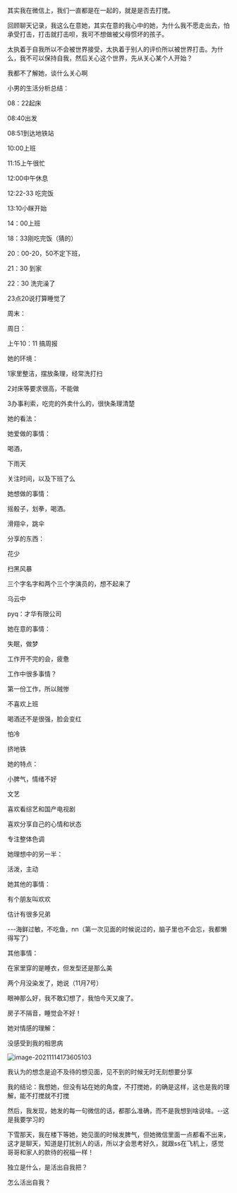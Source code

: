 其实我在微信上，我们一直都是在一起的，就是是否去打搅。

回顾聊天记录，我这么在意她，其实在意的我心中的她，为什么我不愿走出去，怕承受打击，打击就打击呗，我可不想做被父母惯坏的孩子。

太执着于自我所以不会被世界接受，太执着于别人的评价所以被世界打击。为什么，我不可以保持自我，然后关心这个世界，先从关心某个人开始？

我都不了解她，谈什么关心啊

小男的生活分析总结：

08：22起床

08:40出发

08:51到达地铁站

10:00上班

11:15上午很忙

12:00中午休息

12:22-33 吃完饭

13:10小眯开始

14：00上班

18：33刚吃完饭（猜的）

20：00-20，50不定下班，

21：30 到家

22：30 洗完澡了

23点20说打算睡觉了

周末：

周日：

上午10：11 搞周报

她的环境：

1家里整洁，摆放条理，经常洗打扫

2对床等要求很高，不能做

3办事利索，吃完的外卖什么的，很快条理清楚

她的看法：

她爱做的事情：

喝酒，

下雨天

关注时间，以及下班了么

她想做的事情：

摇骰子，划拳，喝酒。

滑翔伞，跳伞

分享的东西：

花少

扫黑风暴

三个字名字和两个三个字演员的，想不起来了

乌云中

pyq：才华有限公司

她在意的事情：

失眠，做梦

工作开不完的会，疲惫

工作中很多事情？

第一份工作，所以贼惨

不喜欢上班

喝酒还不是很强，脸会变红

怕冷

挤地铁

她的特点：

小脾气，情绪不好

文艺

喜欢看综艺和国产电视剧

喜欢分享自己的心情和状态

专注整体色调

她理想中的另一半：

活泼，主动

她其他的事情：

有个朋友叫欢欢

估计有很多兄弟

---海鲜过敏，不吃鱼，nn（第一次见面的时候说过的，脑子里也不会忘，我都懒得写了）

其他事情：

在家里穿的是睡衣，但发型还是那么美

两个月没染发了，她说（11月7号）

眼神那么好，我不敢幻想了，我怕今天又废了。

房子不隔音，睡觉会不好！

她对情感的理解：

没感受到我的相思病

![image-20211114173605103](/Users/lixiang/Documents/typora/learn/sublime/weekly/1104/ta.assets/image-20211114173605103.png)

我认为的想念是迫不及待的想见面，见不到的时候无时无刻想要分享



我的结论：我想她，但没有站在她的角度，不打搅她，的确是这样，这也是我的理解，能不打搅就不打搅

然后，我发现，她发的每一句微信的话，都那么准确，而不是我想到啥说啥。--这是我要学习的



下雪那天，我在楼下等她，她见面的时候发脾气，但她微信里面一点都看不出来，这才是聊天，知道是打扰别人的话，所以才会思考好久，就跟ss在飞机上，感觉哥哥和家人的款待的祝福一样！

独立是什么，是活出自我把？

怎么活出自我？



